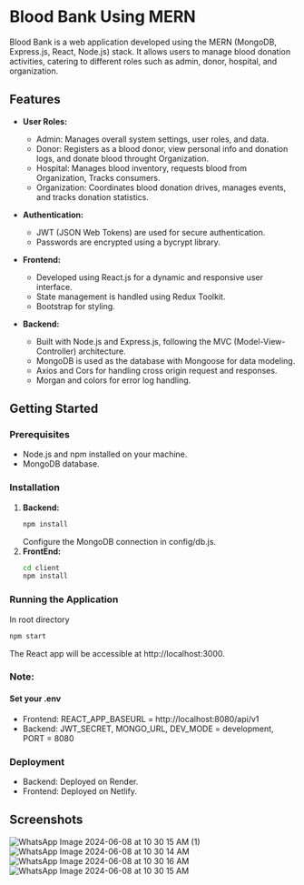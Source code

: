 # Blood Bank Using MERN

Blood Bank is a web application developed using the MERN (MongoDB, Express.js, React, Node.js) stack. It allows users to manage blood donation activities, catering to different roles such as admin, donor, hospital, and organization.

## Features

- **User Roles:**
  - Admin: Manages overall system settings, user roles, and data.
  - Donor: Registers as a blood donor, view personal info and donation logs, and donate blood throught Organization.
  - Hospital: Manages blood inventory, requests blood from Organization, Tracks consumers.
  - Organization: Coordinates blood donation drives, manages events, and tracks donation statistics.

- **Authentication:**
  - JWT (JSON Web Tokens) are used for secure authentication.
  - Passwords are encrypted using a bycrypt library.

- **Frontend:**
  - Developed using React.js for a dynamic and responsive user interface.
  - State management is handled using Redux Toolkit.
  - Bootstrap for styling.

- **Backend:**
  - Built with Node.js and Express.js, following the MVC (Model-View-Controller) architecture.
  - MongoDB is used as the database with Mongoose for data modeling.
  - Axios and Cors for handling cross origin request and responses.
  - Morgan and colors for error log handling.

## Getting Started

### Prerequisites

- Node.js and npm installed on your machine.
- MongoDB database.

### Installation

1. **Backend:**
   ```bash
   npm install
   ```
   Configure the MongoDB connection in config/db.js.
2. **FrontEnd:**
   ```bash
   cd client
   npm install
   ```
### Running the Application
In root directory
```bash
npm start
```
The React app will be accessible at http://localhost:3000.

### Note:
#### Set your .env
- Frontend:
  REACT_APP_BASEURL = http://localhost:8080/api/v1
- Backend:
  JWT_SECRET, MONGO_URL, DEV_MODE = development, PORT = 8080

### Deployment
- Backend: Deployed on Render.
- Frontend: Deployed on Netlify.

## Screenshots
![WhatsApp Image 2024-06-08 at 10 30 15 AM (1)](https://github.com/Abhimanyu0p/BloodBank_App/assets/134924942/8bb60c29-0108-4d35-8166-d892d56a1fda)
![WhatsApp Image 2024-06-08 at 10 30 14 AM](https://github.com/Abhimanyu0p/BloodBank_App/assets/134924942/2752268e-83d9-484e-ac37-5a5f06a98dd4)
![WhatsApp Image 2024-06-08 at 10 30 16 AM](https://github.com/Abhimanyu0p/BloodBank_App/assets/134924942/da0f15a8-32fd-4007-a6b3-5cabd4cdd155)
![WhatsApp Image 2024-06-08 at 10 30 15 AM](https://github.com/Abhimanyu0p/BloodBank_App/assets/134924942/a3162d4c-a85c-4fe9-ab2c-b99149707ca6)

